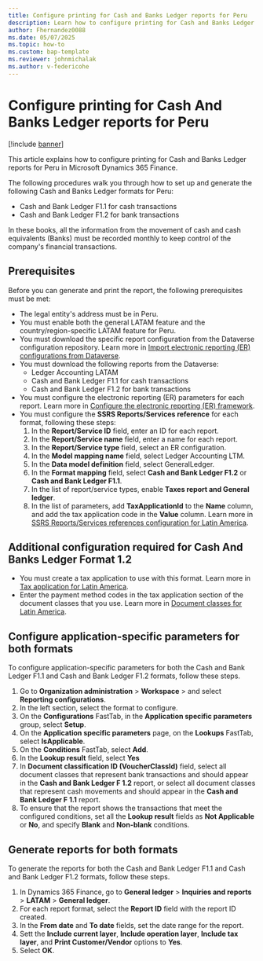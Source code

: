 ```yaml
---
title: Configure printing for Cash and Banks Ledger reports for Peru
description: Learn how to configure printing for Cash and Banks Ledger reports for Peru in Microsoft Dynamics 365 Finance.
author: Fhernandez0088
ms.date: 05/07/2025
ms.topic: how-to
ms.custom: bap-template
ms.reviewer: johnmichalak
ms.author: v-federicohe
---
```


# Configure printing for Cash And Banks Ledger reports for Peru

[!include [banner](../../includes/banner.md)]

This article explains how to configure printing for Cash and Banks Ledger reports for Peru in Microsoft Dynamics 365 Finance.

The following procedures walk you through how to set up and generate the following Cash and Banks Ledger formats for Peru:
- Cash and Bank Ledger F1.1 for cash transactions
- Cash and Bank Ledger F1.2 for bank transactions
 
In these books, all the information from the movement of cash and cash equivalents (Banks) must be recorded monthly to keep control of the company's financial transactions.

## Prerequisites

Before you can generate and print the report, the following prerequisites must be met:
- The legal entity's address must be in Peru.
- You must enable both the general LATAM feature and the country/region-specific LATAM feature for Peru.
- You must download the specific report configuration from the Dataverse configuration repository. Learn more in [Import electronic reporting (ER) configurations from Dataverse](/dynamics365/finance/localizations/global/workspace/gsw-import-er-config-dataverse).
- You must download the following reports from the Dataverse:
    - Ledger Accounting LATAM
    - Cash and Bank Ledger F1.1 for cash transactions
    - Cash and Bank Ledger F1.2 for bank transactions    
- You must configure the electronic reporting (ER) parameters for each report. Learn more in [Configure the electronic reporting (ER) framework](../../../fin-ops-core/dev-itpro/analytics/electronic-reporting-er-configure-parameters.md).
- You must configure the **SSRS Reports/Services reference** for each format, following these steps:
    1. In the **Report/Service ID** field, enter an ID for each report.
    1. In the **Report/Service name** field, enter a name for each report.
    1. In the **Report/Service type** field, select an ER configuration.
    1. In the **Model mapping name** field, select Ledger Accounting LTM.
    1. In the **Data model definition** field, select GeneralLedger.
    1. In the **Format mapping** field, select **Cash and Bank Ledger F1.2** or **Cash and Bank Ledger F1.1**.
    1. In the list of report/service types, enable **Taxes report and General ledger**.
    1. In the list of parameters, add **TaxApplicationId** to the **Name** column, and add the tax application code in the **Value** column. Learn more in [SSRS Reports/Services references configuration for Latin America](/dynamics365/finance/localizations/iberoamerica/ltm-ssrsreport-services).

## Additional configuration required for Cash And Banks Ledger Format 1.2

- You must create a tax application to use with this format. Learn more in [Tax application for Latin America](../ltm-core-tax-application.md).
- Enter the payment method codes in the tax application section of the document classes that you use. Learn more in [Document classes for Latin America](/dynamics365/finance/localizations/iberoamerica/ltm-core-document-class).

## Configure application-specific parameters for both formats

To configure application-specific parameters for both the Cash and Bank Ledger F1.1 and Cash and Bank Ledger F1.2 formats, follow these steps.

1. Go to **Organization administration** > **Workspace** > and select **Reporting configurations**.
1. In the left section, select the format to configure.
1. On the **Configurations** FastTab, in the **Application specific parameters** group, select **Setup**.
1. On the **Application specific parameters** page, on the **Lookups** FastTab, select **IsApplicable**.
1. On the **Conditions** FastTab, select **Add**.
1. In the **Lookup result** field, select **Yes**
1. In **Document classification ID (VoucherClassId)** field, select all document classes that represent bank transactions and should appear in the **Cash and Bank Ledger F 1.2** report, or select all document classes that represent cash movements and should appear in the **Cash and Bank Ledger F 1.1** report.
1. To ensure that the report shows the transactions that meet the configured conditions, set all the **Lookup result** fields as **Not Applicable** or **No**, and specify **Blank** and **Non-blank** conditions.

## Generate reports for both formats

To generate the reports for both the Cash and Bank Ledger F1.1 and Cash and Bank Ledger F1.2 formats, follow these steps.

1. In Dynamics 365 Finance, go to **General ledger** \> **Inquiries and reports** \> **LATAM** \> **General ledger**.
1. For each report format, select the **Report ID** field with the report ID created.
1. In the **From date** and **To date** fields, set the date range for the report.
1. Sett the **Include current layer**, **Include operation layer**, **Include tax layer**, and **Print Customer/Vendor** options to **Yes**.
1. Select **OK**.


